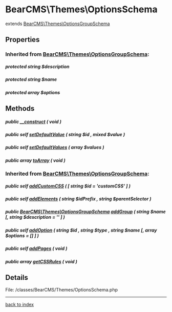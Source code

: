 # BearCMS\Themes\OptionsSchema

extends [BearCMS\Themes\OptionsGroupSchema](bearcms.themes.optionsgroupschema.class.md)

## Properties

### Inherited from [BearCMS\Themes\OptionsGroupSchema](bearcms.themes.optionsgroupschema.class.md):

##### protected string $description

##### protected string $name

##### protected array $options

## Methods

##### public [__construct](bearcms.themes.optionsschema.__construct.method.md) ( void )

##### public self [setDefaultValue](bearcms.themes.optionsschema.setdefaultvalue.method.md) ( string $id , mixed $value )

##### public self [setDefaultValues](bearcms.themes.optionsschema.setdefaultvalues.method.md) ( array $values )

##### public array [toArray](bearcms.themes.optionsschema.toarray.method.md) ( void )

### Inherited from [BearCMS\Themes\OptionsGroupSchema](bearcms.themes.optionsgroupschema.class.md):

##### public self [addCustomCSS](bearcms.themes.optionsgroupschema.addcustomcss.method.md) ( [ string $id = 'customCSS' ] )

##### public self [addElements](bearcms.themes.optionsgroupschema.addelements.method.md) ( string $idPrefix , string $parentSelector )

##### public [BearCMS\Themes\OptionsGroupSchema](bearcms.themes.optionsgroupschema.class.md) [addGroup](bearcms.themes.optionsgroupschema.addgroup.method.md) ( string $name [, string $description = '' ] )

##### public self [addOption](bearcms.themes.optionsgroupschema.addoption.method.md) ( string $id , string $type , string $name [, array $options = [] ] )

##### public self [addPages](bearcms.themes.optionsgroupschema.addpages.method.md) ( void )

##### public array [getCSSRules](bearcms.themes.optionsgroupschema.getcssrules.method.md) ( void )

## Details

File: /classes/BearCMS/Themes/OptionsSchema.php

---

[back to index](index.md)

